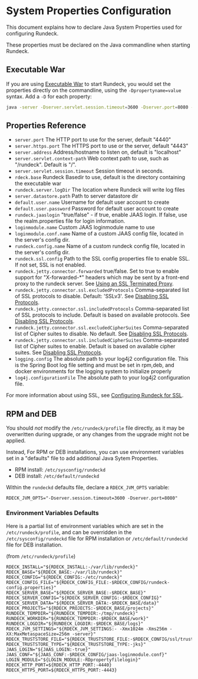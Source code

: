 # System Properties Configuration

This document explains how to declare Java System Properties used for configuring Rundeck.

These properties must be declared on the Java commandline when starting Rundeck.

## Executable War

If you are using [Executable War](/administration/install/jar.md) to start Rundeck, you would set the properties directly
on the commandline, using the `-Dpropertyname=value` syntax. Add a `-D` for each property:

```sh
java -server -Dserver.servlet.session.timeout=3600 -Dserver.port=8080 -jar rundeck-{{{rundeckVersionFull}}}.war
```

## Properties Reference

- `server.port` The HTTP port to use for the server, default "4440"
- `server.https.port` The HTTPS port to use or the server, default "4443"
- `server.address` Address/hostname to listen on, default is "localhost"
- `server.servlet.context-path` Web context path to use, such as "/rundeck". Default is "/".
- `server.servlet.session.timeout` Session timeout in seconds.
- `rdeck.base` Rundeck Basedir to use, default is the directory containing the executable war
- `rundeck.server.logDir` The location where Rundeck will write log files
- `server.datastore.path` Path to server datastore dir
- `default.user.name` Username for default user account to create
- `default.user.password` Password for default user account to create
- `rundeck.jaaslogin` "true/false" - if true, enable JAAS login. If false, use the realm.properties file for login information.
- `loginmodule.name` Custom JAAS loginmodule name to use
- `loginmodule.conf.name` Name of a custom JAAS config file, located in the server's config dir.
- `rundeck.config.name` Name of a custom rundeck config file, located in the server's config dir.
- `rundeck.ssl.config` Path to the SSL config properties file to enable SSL. If not set, SSL is not enabled.
- `rundeck.jetty.connector.forwarded` true/false. Set to true to enable support for "X-forwarded-\*" headers which may be sent by a front-end proxy to the rundeck server. See [Using an SSL Terminated Proxy](/administration/security/ssl.md#using-an-ssl-terminated-proxy).
- `rundeck.jetty.connector.ssl.excludedProtocols` Comma-separated list of SSL protocols to disable. Default: 'SSLv3'. See [Disabling SSL Protocols](/administration/security/ssl.md#disabling-ssl-protocols).
- `rundeck.jetty.connector.ssl.includedProtocols` Comma-separated list of SSL protocols to include. Default is based on available protocols. See [Disabling SSL Protocols](/administration/security/ssl.md#disabling-ssl-protocols).
- `rundeck.jetty.connector.ssl.excludedCipherSuites` Comma-separated list of Cipher suites to disable. No default. See [Disabling SSL Protocols](/administration/security/ssl.md#disabling-ssl-protocols).
- `rundeck.jetty.connector.ssl.includedCipherSuites` Comma-separated list of Cipher suites to enable. Default is based on available cipher suites. See [Disabling SSL Protocols](/administration/security/ssl.md#disabling-ssl-protocols).
- `logging.config` The absolute path to your log4j2 configuration file. This is the Spring Boot log file setting and must be set in rpm,deb, and docker environments for the logging system to initialize properly
- `log4j.configurationFile` The absolute path to your log4j2 configuration file.

For more information about using SSL, see [Configuring Rundeck for SSL](/administration/security/ssl.md).

## RPM and DEB

You should _not_ modify the `/etc/rundeck/profile` file directly, as it may be overwritten during upgrade,
or any changes from the upgrade might not be applied.

Instead, For RPM or DEB installations, you can use environment variables set in a "defaults" file to add
additional Java Sytem Properties.

- RPM install: `/etc/sysconfig/rundeckd`
- DEB install: `/etc/default/rundeckd`

Within the `rundeckd` defaults file, declare a `RDECK_JVM_OPTS` variable:

```properties
RDECK_JVM_OPTS="-Dserver.session.timeout=3600 -Dserver.port=8080"
```

### Environment Variables Defaults

Here is a partial list of environment variables which are set in the `/etc/rundeck/profile`, and can be overridden in the `/etc/sysconfig/rundeckd` file for RPM installation or `/etc/default/rundeckd` file for DEB installation.

(from `/etc/rundeck/profile`)

```
RDECK_INSTALL="${RDECK_INSTALL:-/var/lib/rundeck}"
RDECK_BASE="${RDECK_BASE:-/var/lib/rundeck}"
RDECK_CONFIG="${RDECK_CONFIG:-/etc/rundeck}"
RDECK_CONFIG_FILE="${RDECK_CONFIG_FILE:-$RDECK_CONFIG/rundeck-config.properties}"
RDECK_SERVER_BASE="${RDECK_SERVER_BASE:-$RDECK_BASE}"
RDECK_SERVER_CONFIG="${RDECK_SERVER_CONFIG:-$RDECK_CONFIG}"
RDECK_SERVER_DATA="${RDECK_SERVER_DATA:-$RDECK_BASE/data}"
RDECK_PROJECTS="${RDECK_PROJECTS:-$RDECK_BASE/projects}"
RUNDECK_TEMPDIR="${RUNDECK_TEMPDIR:-/tmp/rundeck}"
RUNDECK_WORKDIR="${RUNDECK_TEMPDIR:-$RDECK_BASE/work}"
RUNDECK_LOGDIR="${RUNDECK_LOGDIR:-$RDECK_BASE/logs}"
RDECK_JVM_SETTINGS="${RDECK_JVM_SETTINGS:- -Xmx1024m -Xms256m -XX:MaxMetaspaceSize=256m -server}"
RDECK_TRUSTSTORE_FILE="${RDECK_TRUSTSTORE_FILE:-$RDECK_CONFIG/ssl/truststore}"
RDECK_TRUSTSTORE_TYPE="${RDECK_TRUSTSTORE_TYPE:-jks}"
JAAS_LOGIN="${JAAS_LOGIN:-true}"
JAAS_CONF="${JAAS_CONF:-$RDECK_CONFIG/jaas-loginmodule.conf}"
LOGIN_MODULE="${LOGIN_MODULE:-RDpropertyfilelogin}"
RDECK_HTTP_PORT=${RDECK_HTTP_PORT:-4440}
RDECK_HTTPS_PORT=${RDECK_HTTPS_PORT:-4443}
```
